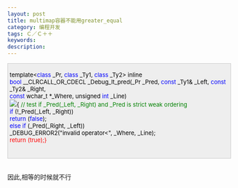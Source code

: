 ```yaml
---
layout: post
title: multimap容器不能用greater_equal
category: 编程开发
tags: Ｃ／Ｃ＋＋
keywords: 
description: 
---
```


<div
style="border-bottom:#cccccc 1px solid;border-left:#cccccc 1px solid;padding-bottom:4px;background-color:#eeeeee;padding-left:4px;width:98%;padding-right:5px;font-size:13px;word-break:break-all;border-top:#cccccc 1px solid;border-right:#cccccc 1px solid;padding-top:4px;">

<span style="color:#000000;">template</span><span
style="color:#000000;">\<</span><span
style="color:#0000ff;">class</span><span
style="color:#000000;"> \_Pr, </span><span
style="color:#0000ff;">class</span><span
style="color:#000000;"> \_Ty1, </span><span
style="color:#0000ff;">class</span><span
style="color:#000000;"> \_Ty2</span><span
style="color:#000000;">\></span><span style="color:#000000;"> inline\
     </span><span style="color:#0000ff;">bool</span><span
style="color:#000000;"> \_\_CLRCALL\_OR\_CDECL \_Debug\_lt\_pred(\_Pr \_Pred, </span><span
style="color:#0000ff;">const</span><span
style="color:#000000;"> \_Ty1</span><span
style="color:#000000;">&</span><span
style="color:#000000;"> \_Left, </span><span
style="color:#0000ff;">const</span><span
style="color:#000000;"> \_Ty2</span><span
style="color:#000000;">&</span><span style="color:#000000;"> \_Right,\
     </span><span style="color:#0000ff;">const</span><span
style="color:#000000;"> wchar\_t </span><span
style="color:#000000;">\*</span><span
style="color:#000000;">\_Where, unsigned </span><span
style="color:#0000ff;">int</span><span style="color:#000000;"> \_Line)\
 ![](/Images/OutliningIndicators/ContractedBlock.gif)</span><span
id="Codehighlighter1_185_400_Closed_Text"
style="border-bottom:#808080 1px solid;border-left:#808080 1px solid;background-color:#ffffff;display:none;border-top:#808080 1px solid;border-right:#808080 1px solid;">![](http://www.cppblog.com/Images/dot.gif)</span><span
id="Codehighlighter1_185_400_Open_Text"><span
style="color:#000000;">{ </span><span
style="color:#008000;">//</span><span
style="color:#008000;"> test if \_Pred(\_Left, \_Right) and \_Pred is strict weak ordering</span><span
style="color:#008000;">\
 </span><span style="color:#000000;">    </span><span
style="color:#0000ff;">if</span><span
style="color:#000000;"> (</span><span
style="color:#000000;">!</span><span
style="color:#000000;">\_Pred(\_Left, \_Right))\
         </span><span style="color:#0000ff;">return</span><span
style="color:#000000;"> (</span><span
style="color:#0000ff;">false</span><span style="color:#000000;">);\
     </span><span style="color:#0000ff;">else</span><span
style="color:#000000;"> </span><span
style="color:#0000ff;">if</span><span
style="color:#000000;"> (\_Pred(\_Right, \_Left))\
         \_DEBUG\_ERROR2(</span><span
style="color:#000000;">"</span><span
style="color:#000000;">invalid operator\<</span><span
style="color:#000000;">"</span><span
style="color:#000000;">, \_Where, \_Line);\
     </span><span style="color:red;">return</span><span
style="color:red;"> (</span><span style="color:red;">true</span><span
style="color:red;">);</span><span style="color:red;">}</span><span
style="color:#000000;">\
 </span></span><span style="color:#000000;">\
 </span>

</div>

\
 因此,相等的时候就不行






